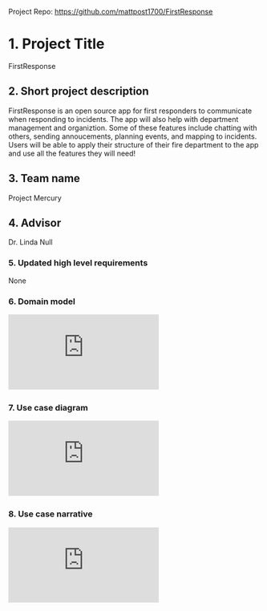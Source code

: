 Project Repo: https://github.com/mattpost1700/FirstResponse
# 1. Project Title
FirstResponse

## 2. Short project description
FirstResponse is an open source app for first responders to communicate when responding to incidents. The app will also help with department management and organiztion. Some of these features include chatting with others, sending annoucements, planning events, and mapping to incidents. Users will be able to apply their structure of their fire department to the app and use all the features they will need!

## 3. Team name
Project Mercury

## 4. Advisor
Dr. Linda Null

### 5. Updated high level requirements
None

### 6. Domain model
![domain model](https://github.com/mattpost1700/FirstResponsePhases/blob/main/phase1/Domain%20Model.pdf)

### 7. Use case diagram
![user case diagram](https://github.com/mattpost1700/FirstResponsePhases/blob/main/phase1/Use%20Case%20Diagram.pdf)

### 8. Use case narrative
![user case narrative](https://github.com/mattpost1700/FirstResponsePhases/blob/main/phase1/Use%20Case%20Texts.pdf)
